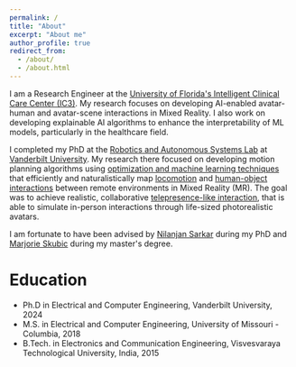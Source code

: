 ```yaml
---
permalink: /
title: "About"
excerpt: "About me"
author_profile: true
redirect_from: 
  - /about/
  - /about.html
---
```


I am a Research Engineer at the [University of Florida's Intelligent Clinical Care Center (IC3)](https://ic3.center.ufl.edu/). My research focuses on developing AI-enabled avatar-human and avatar-scene interactions in Mixed Reality. I also work on developing explainable AI algorithms to enhance the interpretability of ML models, particularly in the healthcare field.

I completed my PhD at the [Robotics and Autonomous Systems Lab](https://lab.vanderbilt.edu/rasl/) at [Vanderbilt University](https://www.vanderbilt.edu/). My research there focused on developing motion planning algorithms using [optimization and machine learning techniques](https://www.youtube.com/watch?v=hGTkYm9YuL8&t=1s) that efficiently and naturalistically  map [locomotion](https://www.youtube.com/watch?v=_h_z-2WbFI0) and [human-object interactions](https://www.youtube.com/watch?v=9drgJpYwI6A) between remote environments in Mixed Reality (MR). The goal was to achieve realistic, collaborative [telepresence-like interaction](https://engineering.vanderbilt.edu/news/2022/vanderbilt-researcher-receives-nearly-2-7-million-in-nsf-and-nih-funding-to-explore-how-augmented-reality-can-ease-loneliness-in-older-adults/), that is able to simulate in-person interactions through life-sized photorealistic avatars. 

I am fortunate to have been advised by [Nilanjan Sarkar](https://engineering.vanderbilt.edu/bio/nilanjan-sarkar) during my PhD and [Marjorie Skubic](https://engineering.missouri.edu/faculty/marjorie-skubic/) during my master's degree. 

Education
======
* Ph.D in Electrical and Computer Engineering, Vanderbilt University, 2024
* M.S. in Electrical and Computer Engineering, University of Missouri - Columbia, 2018
* B.Tech. in Electronics and Communication Engineering, Visvesvaraya Technological University, India, 2015
